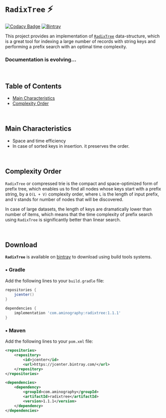 # `RadixTree` :zap:
[![Codacy Badge](https://api.codacy.com/project/badge/Grade/2f74da3e62d4467d884fa87794c19af6)](https://app.codacy.com/gh/aminography/RadixTree?utm_source=github.com&utm_medium=referral&utm_content=aminography/RadixTree&utm_campaign=Badge_Grade)
[![Bintray](https://img.shields.io/bintray/v/aminography/maven/RadixTree?label=Bintray)](https://bintray.com/aminography/maven/RadixTree/_latestVersion)

This project provides an implementation of [`RadixTree`](https://en.wikipedia.org/wiki/Radix_tree) data-structure, which is a great tool for indexing a large number of records with string keys and performing a prefix search with an optimal time complexity. 

### Documentation is evolving...

<br/>

Table of Contents
-----------------
- [Main Characteristics](#main-characteristics)
- [Complexity Order](#complexity-order)

<br/>

Main Characteristics
--------------------
- Space and time efficiency
- In case of sorted keys in insertion. it preserves the order.

<br/>

Complexity Order
--------------------
`RadixTree` or compressed trie is the compact and space-optimized form of prefix tree,
which enables us to find all nodes whose keys start with a prefix string, by a `O(L + V)` complexity order, where `L` is the length of input
prefix, and `V` stands for number of nodes that will be discovered.

In case of large datasets, the length of keys are dramatically lower than number of items, which means that the time complexity of prefix search using `RadixTree` is significantly better than linear search.

<br/>

Download
--------
**`RadixTree`** is available on [bintray](https://bintray.com/aminography/maven/RadixTree) to download using build tools systems.

### • Gradle
Add the following lines to your `build.gradle` file:

```gradle
repositories {
    jcenter()
}
  
dependencies {
    implementation 'com.aminography:radixtree:1.1.1'
}
```

### • Maven
Add the following lines to your `pom.xml` file:

```xml
<repositories>
    <repository>
        <id>jcenter</id>
        <url>https://jcenter.bintray.com/</url>
    </repository>
</repositories>

<dependencies>
    <dependency>
        <groupId>com.aminography</groupId>
        <artifactId>radixtree</artifactId>
        <version>1.1.1</version>
    </dependency>
</dependencies>
```

<br/>
